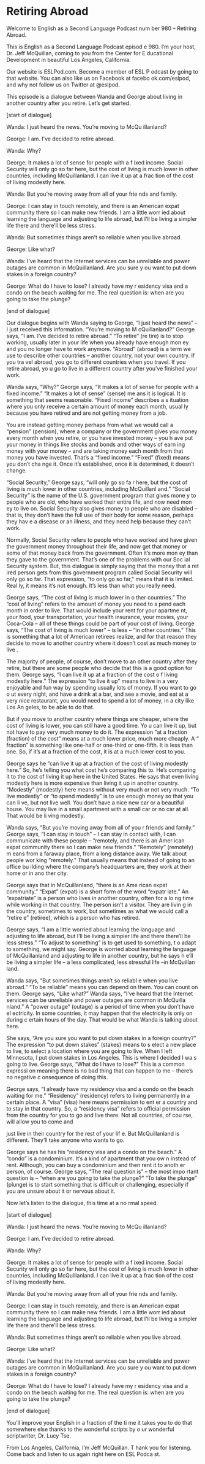 # Retiring Abroad

Welcome to English as a Second Language Podcast num ber 980 – Retiring Abroad.  

This is English as a Second Language Podcast episod e 980. I’m your host, Dr. Jeff McQuillan, coming to you from the Center for E ducational Development in beautiful Los Angeles, California.  

Our website is ESLPod.com. Become a member of ESL P odcast by going to that website. You can also like us on Facebook at facebo ok.com/eslpod, and why not follow us on Twitter at @eslpod. 

This episode is a dialogue between Wanda and George  about living in another country after you retire. Let’s get started.  

[start of dialogue] 

Wanda: I just heard the news. You’re moving to McQu illanland? 

George: I am. I’ve decided to retire abroad. 

Wanda: Why? 

George: It makes a lot of sense for people with a f ixed income. Social Security will only go so far here, but the cost of living is  much lower in other countries, including McQuillanland. I can live it up at a frac tion of the cost of living modestly here. 

Wanda: But you’re moving away from all of your frie nds and family. 

George: I can stay in touch remotely, and there is an American expat community there so I can make new friends. I am a little worr ied about learning the language and adjusting to life abroad, but I’ll be living a simpler life there and there’ll be less stress. 

Wanda: But sometimes things aren’t so reliable when  you live abroad. 

George: Like what? 

Wanda: I’ve heard that the Internet services can be  unreliable and power outages are common in McQuillanland. Are you sure y ou want to put down stakes in a foreign country? 

George: What do I have to lose? I already have my r esidency visa and a condo on the beach waiting for me. The real question is: when are you going to take the plunge? 

[end of dialogue] 

Our dialogue begins with Wanda saying to George, “I  just heard the news” – I just received this information. “You’re moving to M cQuillanland?” George says, “I am. I’ve decided to retire abroad.” “To retire” (re tire) is to stop working, usually later in your life when you already have enough mon ey and you no longer have to work anymore. “Abroad” (abroad) is a term we use  to describe other countries – another country, not your own country. If you tra vel abroad, you go to different countries when you travel. If you retire abroad, yo u go to live in a different country after you’ve finished your work.  

Wanda says, “Why?” George says, “It makes a lot of sense for people with a fixed income.” “It makes a lot of sense” (sense) me ans it is logical. It is something that seems reasonable. “Fixed income” describes a s ituation where you only receive a certain amount of money each month, usual ly because you have retired and are not getting money from a job.  

You are instead getting money perhaps from what we would call a “pension” (pension), where a company or the government gives you money every month when you retire, or you have invested money – you h ave put your money in things like stocks and bonds and other ways of earn ing money with your money – and are taking money each month from that money you  have invested. That’s a “fixed income.” “Fixed” (fixed) means you don’t cha nge it. Once it’s established, once it is determined, it doesn’t change.  

“Social Security,” George says, “will only go so fa r here, but the cost of living is much lower in other countries, including McQuillanl and.” “Social Security” is the name of the U.S. government program that gives mone y to people who are old, who have worked their entire life, and now need mon ey to live on. Social Security also gives money to people who are disabled – that is, they don’t have the full use of their body for some reason, perhaps they hav e a disease or an illness, and they need help because they can’t work.  

Normally, Social Security refers to people who have  worked and have given the government money throughout their life, and now get  that money or some of that money back from the government. Often it’s more mon ey than they gave to the government. That’s one of the problems with our Soc ial Security system. But, this dialogue is simply saying that the money that a ret ired person gets from this government program called Social Security will only  go so far. That expression, “to only go so far,” means that it is limited. Real ly, it means it’s not enough. It’s less than what you really need.  

George says, “The cost of living is much lower in o ther countries.” The “cost of living” refers to the amount of money you need to s pend each month in order to live. That would include your rent for your apartme nt, your food, your transportation, your health insurance, your movies,  your Coca-Cola – all of these things could be part of your cost of living. George  says, “The cost of living is much lower” – is less – “in other countries.” This is something that a lot of American retirees realize, and for that reason they  decide to move to another country where it doesn’t cost as much money to live .  

The majority of people, of course, don’t move to an other country after they retire, but there are some people who decide that this is a  good option for them. George says, “I can live it up at a fraction of the cost o f living modestly here.” The expression “to live it up” means to live in a very enjoyable and fun way by spending usually lots of money. If you want to go o ut every night, and have a drink at a bar, and see a movie, and eat at a very nice restaurant, you would need to spend a lot of money, in a city like Los An geles, to be able to do that.  

But if you move to another country where things are  cheaper, where the cost of living is lower, you can still have a good time. Yo u can live it up, but not have to pay very much money to do it. The expression “at a fraction (fraction) of the cost” means at a much lower price, much more cheaply. A “ fraction” is something like one-half or one-third or one-fifth. It is less than  one. So, if it’s at a fraction of the cost, it is at a much lower cost to you.  

George says he “can live it up at a fraction of the  cost of living modestly here.” So, he’s telling you what cost he’s comparing this to. He’s comparing it to the cost of living it up here in the United States. He says that even living modestly here is more expensive than living it up in another  country. “Modestly” (modestly) here means without very much or not very much. “To live modestly” or “to spend modestly” is to use enough money so that you can li ve, but not live well. You don’t have a nice new car or a beautiful house. You  may live in a small apartment with a small car or no car at all. That would be li ving modestly.  

Wanda says, “But you’re moving away from all of you r friends and family.” George says, “I can stay in touch” – I can stay in contact with, I can communicate with these people – “remotely, and there is an Amer ican expat community there so I can make new friends.” “Remotely” (remotely) m eans from a faraway place, from a long distance away. We talk about people wor king “remotely.” That usually means that instead of going to an office bu ilding where the company’s headquarters are, they work at their home or in ano ther city.  

George says that in McQuillanland, “there is an Ame rican expat community.” “Expat” (expat) is a short form of the word “expatr iate.” An “expatriate” is a person who lives in another country, often for a lo ng time while working in that country. The person isn’t a visitor. They are livin g in the country, sometimes to work, but sometimes as what we would call a “retire e” (retiree), which is a person who has retired.  

George says, “I am a little worried about learning the language and adjusting to life abroad, but I’ll be living a simpler life and there there’ll be less stress.” “To adjust to something” is to get used to something, t o adapt to something, we might say. George is worried about learning the language of McQuillanland and adjusting to life in another country, but he says h e’ll be living a simpler life – a less complicated, less stressful life –in McQuillan land.  

Wanda says, “But sometimes things aren’t so reliabl e when you live abroad.” “To be reliable” means you can depend on them. You can count on them. George says, “Like what?” Wanda says, “I’ve heard that the  Internet services can be unreliable and power outages are common in McQuilla nland.” A “power outage” (outage) is a period of time when you don’t have el ectricity. In some countries, it may happen that the electricity is only on during c ertain hours of the day. That would be what Wanda is talking about here.  

She says, “Are you sure you want to put down stakes  in a foreign country?” The expression “to put down stakes” (stakes) means to s elect a new place to live, to select a location where you are going to live. When  I left Minnesota, I put down stakes in Los Angeles. This is where I decided I wa s going to live. George says, “What do I have to lose?” This is a common expressi on meaning there is no bad thing that can happen to me – there’s no negative c onsequence of doing this.  

George says, “I already have my residency visa and a condo on the beach waiting for me.” “Residency” (residency) refers to living permanently in a certain place. A “visa” (visa) here means permission to ent er a country and to stay in that country. So, a “residency visa” refers to official permission from the country for you to go and live there. Not all countries, of cou rse, will allow you to come and  

just live in their country for the rest of your lif e. But McQuillanland is different. They’ll take anyone who wants to go.  

George says he has his “residency visa and a condo on the beach.” A “condo” is a condominium. It’s a kind of apartment that you ow n instead of rent. Although, you can buy a condominium and then rent it to anoth er person, of course. George says, “The real question is” – the most impo rtant question is – “when are you going to take the plunge?” “To take the plunge”  (plunge) is to start something that is difficult or challenging, especially if you  are unsure about it or nervous about it.  

Now let’s listen to the dialogue, this time at a no rmal speed.  

[start of dialogue] 

Wanda: I just heard the news. You’re moving to McQu illanland? 

George: I am. I’ve decided to retire abroad. 

Wanda: Why? 

George: It makes a lot of sense for people with a f ixed income. Social Security will only go so far here, but the cost of living is  much lower in other countries, including McQuillanland. I can live it up at a frac tion of the cost of living modestly here. 

Wanda: But you’re moving away from all of your frie nds and family. 

George: I can stay in touch remotely, and there is an American expat community there so I can make new friends. I am a little worr ied about learning the language and adjusting to life abroad, but I’ll be living a simpler life there and there’ll be less stress. 

Wanda: But sometimes things aren’t so reliable when  you live abroad. 

George: Like what? 

Wanda: I’ve heard that the Internet services can be  unreliable and power outages are common in McQuillanland. Are you sure y ou want to put down stakes in a foreign country? 

 George: What do I have to lose? I already have my r esidency visa and a condo on the beach waiting for me. The real question is: when are you going to take the plunge? 

[end of dialogue] 

You’ll improve your English in a fraction of the ti me it takes you to do that somewhere else thanks to the wonderful scripts by o ur wonderful scriptwriter, Dr. Lucy Tse. 

From Los Angeles, California, I’m Jeff McQuillan. T hank you for listening. Come back and listen to us again right here on ESL Podca st. 

